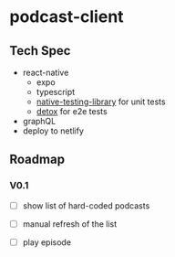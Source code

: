 # podcast-client

## Tech Spec

- react-native
  - expo
  - typescript
  - [native-testing-library](https://testing-library.com/docs/native-testing-library/intro) for unit tests
  - [detox](https://github.com/wix/Detox) for e2e tests
 - graphQL 
- deploy to netlify

## Roadmap

### V0.1
- [ ] show list of hard-coded podcasts
- [ ] manual refresh of the list
- [ ] play episode

